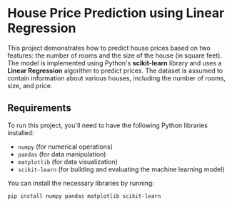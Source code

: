 # House Price Prediction using Linear Regression

This project demonstrates how to predict house prices based on two features: the number of rooms and the size of the house (in square feet). The model is implemented using Python's **scikit-learn** library and uses a **Linear Regression** algorithm to predict prices. The dataset is assumed to contain information about various houses, including the number of rooms, size, and price.

## Requirements

To run this project, you'll need to have the following Python libraries installed:

- `numpy` (for numerical operations)
- `pandas` (for data manipulation)
- `matplotlib` (for data visualization)
- `scikit-learn` (for building and evaluating the machine learning model)

You can install the necessary libraries by running:

```bash
pip install numpy pandas matplotlib scikit-learn
